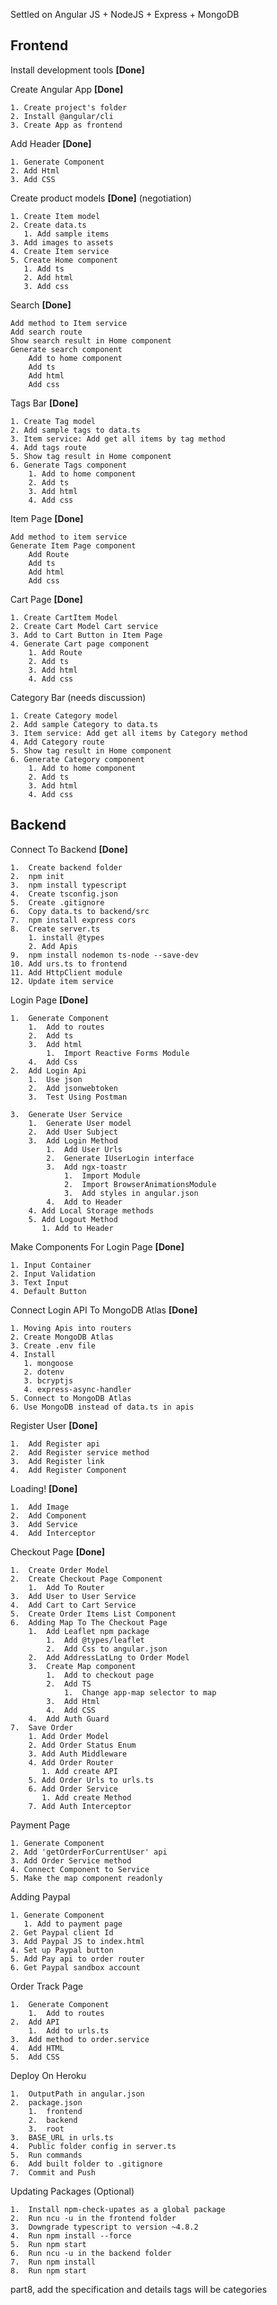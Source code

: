 Settled on Angular JS + NodeJS + Express + MongoDB

##  Frontend
 Install development tools **[Done]** 
  
 Create Angular App **[Done]** 

    1. Create project's folder  
    2. Install @angular/cli  
    3. Create App as frontend  

 Add Header **[Done]** 
    
    1. Generate Component
    2. Add Html
    3. Add CSS

 Create product models  **[Done]** (negotiation) 
  
    1. Create Item model
    2. Create data.ts
       1. Add sample items
    3. Add images to assets
    4. Create Item service
    5. Create Home component
       1. Add ts
       2. Add html
       3. Add css

 Search **[Done]** 
    
    Add method to Item service
    Add search route
    Show search result in Home component
    Generate search component
        Add to home component
        Add ts
        Add html
        Add css
   
 Tags Bar **[Done]** 
    
    1. Create Tag model
    2. Add sample tags to data.ts
    3. Item service: Add get all items by tag method
    4. Add tags route
    5. Show tag result in Home component
    6. Generate Tags component
        1. Add to home component
        2. Add ts
        3. Add html
        4. Add css

 Item Page **[Done]** 
    
    Add method to item service
    Generate Item Page component
        Add Route
        Add ts
        Add html
        Add css

Cart Page **[Done]** 

    1. Create CartItem Model
    2. Create Cart Model Cart service
    3. Add to Cart Button in Item Page
    4. Generate Cart page component
        1. Add Route
        2. Add ts
        3. Add html
        4. Add css

 Category Bar (needs discussion)
    
    1. Create Category model
    2. Add sample Category to data.ts
    3. Item service: Add get all items by Category method
    4. Add Category route
    5. Show tag result in Home component
    6. Generate Category component
        1. Add to home component
        2. Add ts
        3. Add html
        4. Add css

##  Backend

Connect To Backend **[Done]** 

    1.  Create backend folder
    2.  npm init
    3.  npm install typescript
    4.  Create tsconfig.json
    5.  Create .gitignore
    6.  Copy data.ts to backend/src
    7.  npm install express cors
    8.  Create server.ts
        1. install @types
        2. Add Apis
    9.  npm install nodemon ts-node --save-dev
    10. Add urs.ts to frontend
    11. Add HttpClient module
    12. Update item service

Login Page **[Done]** 

    1.  Generate Component
        1.  Add to routes
        2.  Add ts 
        3.  Add html
            1.  Import Reactive Forms Module
        4.  Add Css
    2.  Add Login Api
        1.  Use json
        2.  Add jsonwebtoken
        3.  Test Using Postman
    
    3.  Generate User Service
        1.  Generate User model
        2.  Add User Subject
        3.  Add Login Method   
            1.  Add User Urls
            2.  Generate IUserLogin interface
            3.  Add ngx-toastr
                1.  Import Module
                2.  Import BrowserAnimationsModule
                3.  Add styles in angular.json
            4.  Add to Header
        4. Add Local Storage methods
        5. Add Logout Method
           1. Add to Header


Make Components For Login Page **[Done]** 

    1. Input Container
    2. Input Validation
    3. Text Input
    4. Default Button

Connect Login API To MongoDB Atlas **[Done]** 

    1. Moving Apis into routers
    2. Create MongoDB Atlas
    3. Create .env file
    4. Install
       1. mongoose
       2. dotenv
       3. bcryptjs
       4. express-async-handler
    5. Connect to MongoDB Atlas
    6. Use MongoDB instead of data.ts in apis


Register User **[Done]** 

    1.  Add Register api
    2.  Add Register service method
    3.  Add Register link 
    4.  Add Register Component


Loading! **[Done]** 

    1.  Add Image 
    2.  Add Component
    3.  Add Service
    4.  Add Interceptor




Checkout Page **[Done]** 

    1.  Create Order Model
    2.  Create Checkout Page Component
        1.  Add To Router   
    3.  Add User to User Service 
    4.  Add Cart to Cart Service 
    5.  Create Order Items List Component
    6.  Adding Map To The Checkout Page
        1.  Add Leaflet npm package
            1.  Add @types/leaflet
            2.  Add Css to angular.json
        2.  Add AddressLatLng to Order Model
        3.  Create Map component
            1.  Add to checkout page
            2.  Add TS
                1.  Change app-map selector to map
            3.  Add Html
            4.  Add CSS
        4.  Add Auth Guard
    7.  Save Order
        1. Add Order Model
        2. Add Order Status Enum
        3. Add Auth Middleware
        4. Add Order Router
           1. Add create API
        5. Add Order Urls to urls.ts
        6. Add Order Service
           1. Add create Method
        7. Add Auth Interceptor

Payment Page

    1. Generate Component
    2. Add 'getOrderForCurrentUser' api 
    3. Add Order Service method
    4. Connect Component to Service
    5. Make the map component readonly

Adding Paypal
    
    1. Generate Component
       1. Add to payment page
    2. Get Paypal client Id
    3. Add Paypal JS to index.html
    4. Set up Paypal button
    5. Add Pay api to order router   
    6. Get Paypal sandbox account

Order Track Page

    1.  Generate Component
        1.  Add to routes
    2.  Add API
        1.  Add to urls.ts
    3.  Add method to order.service
    4.  Add HTML
    5.  Add CSS

Deploy On Heroku

    1.  OutputPath in angular.json
    2.  package.json
        1.  frontend
        2.  backend
        3.  root
    3.  BASE_URL in urls.ts
    4.  Public folder config in server.ts
    5.  Run commands
    6.  Add built folder to .gitignore
    7.  Commit and Push

Updating Packages (Optional)

    1.  Install npm-check-upates as a global package
    2.  Run ncu -u in the frontend folder
    3.  Downgrade typescript to version ~4.8.2
    4.  Run npm install --force
    5.  Run npm start
    6.  Run ncu -u in the backend folder
    7.  Run npm install
    8.  Run npm start



part8, add the specification and details
tags will be categories